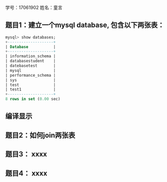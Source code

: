 学号：17061902
姓名：童言



## 题目1：建立一个mysql database, 包含以下两张表：
```sql
mysql> show databases;
+--------------------+
| Database           |
+--------------------+
| information_schema |
| databasestudent    |
| datebasetest       |
| mysql              |
| performance_schema |
| sys                |
| test               |
| test1              |
+--------------------+
8 rows in set (0.00 sec)
```

## 编译显示


## 题目2：如何join两张表

## 题目3： xxxx

## 题目4： xxxx
